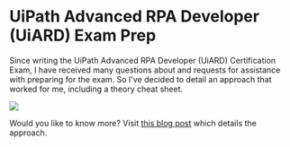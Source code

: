 # UiPath Advanced RPA Developer (UiARD) Exam Prep

Since writing the UiPath Advanced RPA Developer (UiARD) Certification Exam, I have received many questions about and requests for assistance with preparing for the exam. So I've decided to detail an approach that worked for me, including a theory cheat sheet.

<center><img src="https://thejpanda.files.wordpress.com/2022/03/uiard-exam-prep-cheatsheet-approach.png?w=500" style="text-align:center;display:block;"></center>

Would you like to know more? Visit <a href="https://thejpanda.com/2022/03/31/uipath-preparing-for-the-uipath-advanced-rpa-developer-uiard-certification-exam/" target="_blank">this blog post</a> which details the approach.
